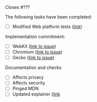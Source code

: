 Closes #???

The following tasks have been completed:

- [ ] Modified Web platform tests ([link](https://github.com/web-platform-tests/wpt/))

Implementation commitment:

- [ ] WebKit ([link to issue](https://bugs.webkit.org/))
- [ ] Chromium ([link to issue](https://issues.chromium.org/issues/new?component=1456855&template=0))
- [ ] Gecko ([link to issue](https://bugzilla.mozilla.org/home))

Documentation and checks

- [ ] Affects privacy
- [ ] Affects security
- [ ] Pinged MDN
- [ ] Updated explainer ([link](https://github.com/w3c/webauthn/wiki)
